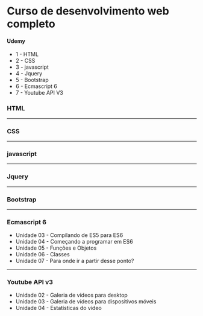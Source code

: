 # Curso de desenvolvimento web completo 
#### Udemy

* 1 - HTML  
* 2 - CSS  
* 3 - javascript  
* 4 - Jquery  
* 5 - Bootstrap
* 6 - Ecmascript 6  
* 7 - Youtube API V3

### HTML
---
### CSS
---
### javascript
---
### Jquery
---
### Bootstrap
---
### Ecmascript 6
* Unidade 03 - Compilando de ES5 para ES6
* Unidade 04 - Começando a programar em ES6
* Unidade 05 - Funções e Objetos
* Unidade 06 - Classes
* Unidade 07 - Para onde ir a partir desse ponto?
---
### Youtube API v3
* Unidade 02 - Galeria de vídeos para desktop
* Unidade 03 - Galeria de vídeos para dispositivos móveis
* Unidade 04 - Estatísticas do vídeo

